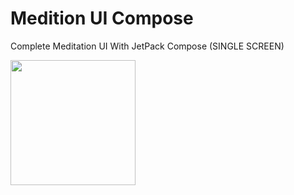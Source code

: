 # Medition UI Compose
Complete Meditation UI With JetPack Compose (SINGLE SCREEN)

<img src="https://user-images.githubusercontent.com/53872301/205990689-49f0c98a-866c-46ce-b62a-68fa16e0e3d9.png" width="200"/>
